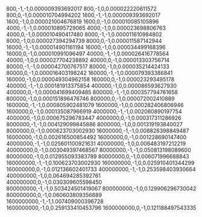 800,-1,-1,0.000009393692017
800,-1,0,0.000022220611572
800,0,-1,0.000010704994202
1600,-1,-1,0.000009393692017
1600,-1,0,0.000021004676819
1600,0,-1,0.000010085105896
4000,-1,-1,0.000010895729065
4000,-1,0,0.000023698806763
4000,0,-1,0.000010490417480
8000,-1,-1,0.000011610984802
8000,-1,0,0.000027394294739
8000,0,-1,0.000011587142944
16000,-1,-1,0.000014901161194
16000,-1,0,0.000034499168396
16000,0,-1,0.000010991096497
40000,-1,-1,0.000026416778564
40000,-1,0,0.000027704238892
40000,0,-1,0.000013303756714
80000,-1,-1,0.000042700767517
80000,-1,0,0.000035214424133
80000,0,-1,0.000016403198242
160000,-1,-1,0.000079393386841
160000,-1,0,0.000049304962158
160000,0,-1,0.000023293495178
400000,-1,-1,0.000181913375854
400000,-1,0,0.000086593627930
400000,0,-1,0.000041699409485
800000,-1,-1,0.000357794761658
800000,-1,0,0.000151896476746
800000,0,-1,0.000072002410889
1600000,-1,-1,0.000805902481079
1600000,-1,0,0.000282406806946
1600000,0,-1,0.000135087966919
4000000,-1,-1,0.002060890197754
4000000,-1,0,0.000675296783447
4000000,0,-1,0.000317311286926
8000000,-1,-1,0.004129099845886
8000000,-1,0,0.001319193840027
8000000,0,-1,0.000623703002930
16000000,-1,-1,0.008826398849487
16000000,-1,0,0.002616500854492
16000000,0,-1,0.001228690147400
40000000,-1,-1,0.025601100921631
40000000,-1,0,0.006483197212219
40000000,0,-1,0.003049397468567
80000000,-1,-1,0.050813198089600
80000000,-1,0,0.012955093383789
80000000,0,-1,0.006071996688843
160000000,-1,-1,0.100623703002930
160000000,-1,0,0.025910401344299
160000000,0,-1,0.012136602401733
400000000,-1,-1,0.253598403930664
400000000,-1,0,0.064694285392761
400000000,0,-1,0.030309605598450
800000000,-1,-1,0.503424501419067
800000000,-1,0,0.129906296730042
800000000,0,-1,0.060603809356689
1600000000,-1,-1,1.007409000396728
1600000000,-1,0,0.259133410453796
1600000000,0,-1,0.121188497543335
